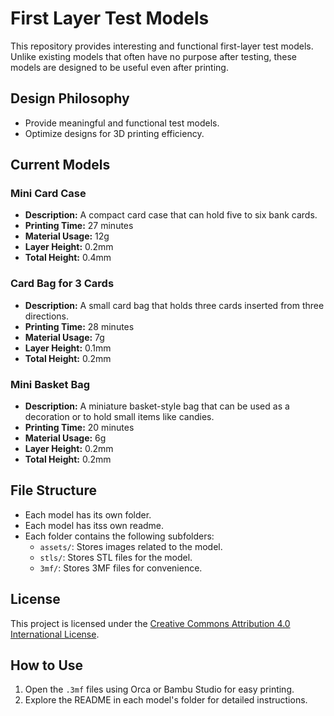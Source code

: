 # First Layer Test Models

This repository provides interesting and functional first-layer test models. Unlike existing models that often have no purpose after testing, these models are designed to be useful even after printing.

## Design Philosophy
- Provide meaningful and functional test models.
- Optimize designs for 3D printing efficiency.

## Current Models

### Mini Card Case
- **Description:** A compact card case that can hold five to six bank cards.
- **Printing Time:** 27 minutes
- **Material Usage:** 12g
- **Layer Height:** 0.2mm
- **Total Height:** 0.4mm

### Card Bag for 3 Cards
- **Description:** A small card bag that holds three cards inserted from three directions.
- **Printing Time:** 28 minutes
- **Material Usage:** 7g
- **Layer Height:** 0.1mm
- **Total Height:** 0.2mm

### Mini Basket Bag
- **Description:** A miniature basket-style bag that can be used as a decoration or to hold small items like candies.
- **Printing Time:** 20 minutes
- **Material Usage:** 6g
- **Layer Height:** 0.2mm
- **Total Height:** 0.2mm

## File Structure
- Each model has its own folder.
- Each model has itss own readme.
- Each folder contains the following subfolders:
  - `assets/`: Stores images related to the model.
  - `stls/`: Stores STL files for the model.
  - `3mf/`: Stores 3MF files for convenience.

## License
This project is licensed under the [Creative Commons Attribution 4.0 International License](https://creativecommons.org/licenses/by/4.0/).

## How to Use
1. Open the `.3mf` files using Orca or Bambu Studio for easy printing.
2. Explore the README in each model's folder for detailed instructions.
